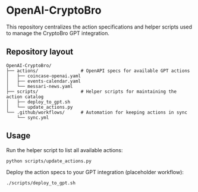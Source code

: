 # OpenAI-CryptoBro

This repository centralizes the action specifications and helper scripts used to manage the CryptoBro GPT integration.

## Repository layout

```
OpenAI-CryptoBro/
├── actions/                # OpenAPI specs for available GPT actions
│   ├── coincase-openai.yaml
│   ├── events-calendar.yaml
│   └── messari-news.yaml
├── scripts/                # Helper scripts for maintaining the action catalog
│   ├── deploy_to_gpt.sh
│   └── update_actions.py
└── .github/workflows/      # Automation for keeping actions in sync
    └── sync.yml
```

## Usage

Run the helper script to list all available actions:

```bash
python scripts/update_actions.py
```

Deploy the action specs to your GPT integration (placeholder workflow):

```bash
./scripts/deploy_to_gpt.sh
```
